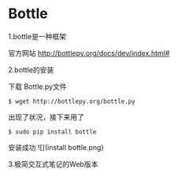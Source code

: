 # Bottle

1.bottle是一种框架

官方网站 http://bottlepy.org/docs/dev/index.html#




2.bottle的安装

下载 Bottle.py文件

    $ wget http://bottlepy.org/bottle.py
    
出现了状况，接下来用了

    $ sudo pip install bottle 
    
安装成功
![](install bottle.png)


3.极简交互式笔记的Web版本